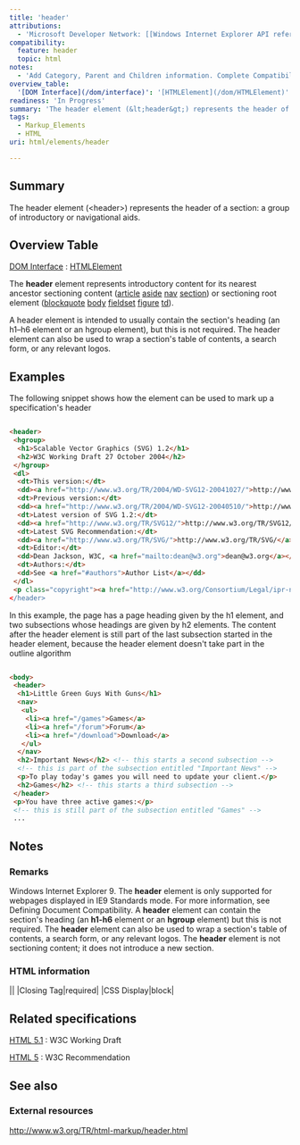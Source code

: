 ```yaml
---
title: 'header'
attributions:
  - 'Microsoft Developer Network: [[Windows Internet Explorer API reference](http://msdn.microsoft.com/en-us/library/ie/hh828809%28v=vs.85%29.aspx) Article]'
compatibility:
  feature: header
  topic: html
notes:
  - 'Add Category, Parent and Children information. Complete Compatibility information.'
overview_table:
  '[DOM Interface](/dom/interface)': '[HTMLElement](/dom/HTMLElement)'
readiness: 'In Progress'
summary: 'The header element (&lt;header&gt;) represents the header of a section: a group of introductory or navigational aids.'
tags:
  - Markup_Elements
  - HTML
uri: html/elements/header

---
```

## Summary

The header element (&lt;header&gt;) represents the header of a section: a group of introductory or navigational aids.

## Overview Table

[DOM Interface](/dom/interface)
:   [HTMLElement](/dom/HTMLElement)

The **header** element represents introductory content for its nearest ancestor sectioning content ([article](/html/elements/article) [aside](/html/elements/aside) [nav](/html/elements/nav) [section](/html/elements/section)) or sectioning root element ([blockquote](/html/elements/blockquote) [body](/html/elements/body) [fieldset](/html/elements/fieldset) [figure](/html/elements/figure) [td](/html/elements/td)).

A header element is intended to usually contain the section's heading (an h1–h6 element or an hgroup element), but this is not required. The header element can also be used to wrap a section's table of contents, a search form, or any relevant logos.

## Examples

The following snippet shows how the element can be used to mark up a specification's header

``` html

<header>
 <hgroup>
  <h1>Scalable Vector Graphics (SVG) 1.2</h1>
  <h2>W3C Working Draft 27 October 2004</h2>
 </hgroup>
 <dl>
  <dt>This version:</dt>
  <dd><a href="http://www.w3.org/TR/2004/WD-SVG12-20041027/">http://www.w3.org/TR/2004/WD-SVG12-20041027/</a></dd>
  <dt>Previous version:</dt>
  <dd><a href="http://www.w3.org/TR/2004/WD-SVG12-20040510/">http://www.w3.org/TR/2004/WD-SVG12-20040510/</a></dd>
  <dt>Latest version of SVG 1.2:</dt>
  <dd><a href="http://www.w3.org/TR/SVG12/">http://www.w3.org/TR/SVG12/</a></dd>
  <dt>Latest SVG Recommendation:</dt>
  <dd><a href="http://www.w3.org/TR/SVG/">http://www.w3.org/TR/SVG/</a></dd>
  <dt>Editor:</dt>
  <dd>Dean Jackson, W3C, <a href="mailto:dean@w3.org">dean@w3.org</a></dd>
  <dt>Authors:</dt>
  <dd>See <a href="#authors">Author List</a></dd>
 </dl>
 <p class="copyright"><a href="http://www.w3.org/Consortium/Legal/ipr-notic ...
</header>

```

In this example, the page has a page heading given by the h1 element, and two subsections whose headings are given by h2 elements. The content after the header element is still part of the last subsection started in the header element, because the header element doesn't take part in the outline algorithm

``` html

<body>
 <header>
  <h1>Little Green Guys With Guns</h1>
  <nav>
   <ul>
    <li><a href="/games">Games</a>
    <li><a href="/forum">Forum</a>
    <li><a href="/download">Download</a>
   </ul>
  </nav>
  <h2>Important News</h2> <!-- this starts a second subsection -->
  <!-- this is part of the subsection entitled "Important News" -->
  <p>To play today's games you will need to update your client.</p>
  <h2>Games</h2> <!-- this starts a third subsection -->
 </header>
 <p>You have three active games:</p>
 <!-- this is still part of the subsection entitled "Games" -->
 ...

```

## Notes

### Remarks

Windows Internet Explorer 9. The **header** element is only supported for webpages displayed in IE9 Standards mode. For more information, see Defining Document Compatibility. A **header** element can contain the section's heading (an **h1-h6** element or an **hgroup** element) but this is not required. The **header** element can also be used to wrap a section's table of contents, a search form, or any relevant logos. The **header** element is not sectioning content; it does not introduce a new section.

### HTML information

||
|Closing Tag|required|
|CSS Display|block|

## Related specifications

[HTML 5.1](http://www.w3.org/TR/html51/sections.html#the-header-element)
:   W3C Working Draft

[HTML 5](http://www.w3.org/TR/html5/sections.html#the-header-element)
:   W3C Recommendation

## See also

### External resources

<http://www.w3.org/TR/html-markup/header.html>
